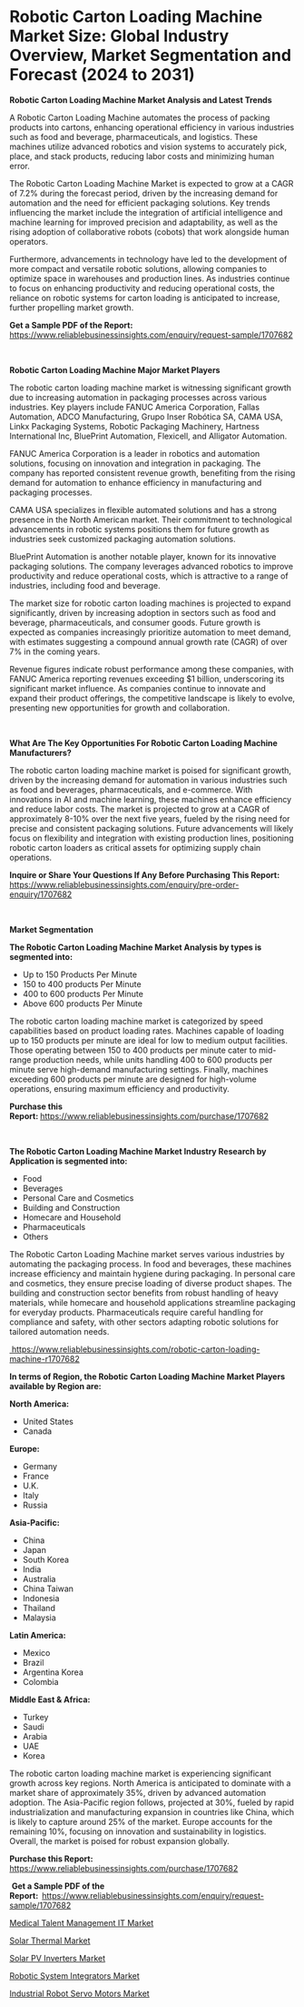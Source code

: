 <p><h1>Robotic Carton Loading Machine Market Size: Global Industry Overview, Market Segmentation and Forecast (2024 to 2031)</h1></p><p><strong>Robotic Carton Loading Machine Market Analysis and Latest Trends</strong></p>
<p><p>A Robotic Carton Loading Machine automates the process of packing products into cartons, enhancing operational efficiency in various industries such as food and beverage, pharmaceuticals, and logistics. These machines utilize advanced robotics and vision systems to accurately pick, place, and stack products, reducing labor costs and minimizing human error. </p><p>The Robotic Carton Loading Machine Market is expected to grow at a CAGR of 7.2% during the forecast period, driven by the increasing demand for automation and the need for efficient packaging solutions. Key trends influencing the market include the integration of artificial intelligence and machine learning for improved precision and adaptability, as well as the rising adoption of collaborative robots (cobots) that work alongside human operators. </p><p>Furthermore, advancements in technology have led to the development of more compact and versatile robotic solutions, allowing companies to optimize space in warehouses and production lines. As industries continue to focus on enhancing productivity and reducing operational costs, the reliance on robotic systems for carton loading is anticipated to increase, further propelling market growth. </p></p>
<p><strong>Get a Sample PDF of the Report:&nbsp;</strong> <a href="https://www.reliablebusinessinsights.com/enquiry/request-sample/1707682?utm_campaign=1094&utm_medium=2&utm_source=Github&utm_content=ia&utm_term=07102024&utm_id=robotic-carton-loading-machine">https://www.reliablebusinessinsights.com/enquiry/request-sample/1707682</a></p>
<p>&nbsp;</p>
<p><strong>Robotic Carton Loading Machine Major Market Players</strong></p>
<p><p>The robotic carton loading machine market is witnessing significant growth due to increasing automation in packaging processes across various industries. Key players include FANUC America Corporation, Fallas Automation, ADCO Manufacturing, Grupo Inser Robótica SA, CAMA USA, Linkx Packaging Systems, Robotic Packaging Machinery, Hartness International Inc, BluePrint Automation, Flexicell, and Alligator Automation.</p><p>FANUC America Corporation is a leader in robotics and automation solutions, focusing on innovation and integration in packaging. The company has reported consistent revenue growth, benefiting from the rising demand for automation to enhance efficiency in manufacturing and packaging processes.</p><p>CAMA USA specializes in flexible automated solutions and has a strong presence in the North American market. Their commitment to technological advancements in robotic systems positions them for future growth as industries seek customized packaging automation solutions.</p><p>BluePrint Automation is another notable player, known for its innovative packaging solutions. The company leverages advanced robotics to improve productivity and reduce operational costs, which is attractive to a range of industries, including food and beverage.</p><p>The market size for robotic carton loading machines is projected to expand significantly, driven by increasing adoption in sectors such as food and beverage, pharmaceuticals, and consumer goods. Future growth is expected as companies increasingly prioritize automation to meet demand, with estimates suggesting a compound annual growth rate (CAGR) of over 7% in the coming years.</p><p>Revenue figures indicate robust performance among these companies, with FANUC America reporting revenues exceeding $1 billion, underscoring its significant market influence. As companies continue to innovate and expand their product offerings, the competitive landscape is likely to evolve, presenting new opportunities for growth and collaboration.</p></p>
<p>&nbsp;</p>
<p><strong>What Are The Key Opportunities For Robotic Carton Loading Machine Manufacturers?</strong></p>
<p><p>The robotic carton loading machine market is poised for significant growth, driven by the increasing demand for automation in various industries such as food and beverages, pharmaceuticals, and e-commerce. With innovations in AI and machine learning, these machines enhance efficiency and reduce labor costs. The market is projected to grow at a CAGR of approximately 8-10% over the next five years, fueled by the rising need for precise and consistent packaging solutions. Future advancements will likely focus on flexibility and integration with existing production lines, positioning robotic carton loaders as critical assets for optimizing supply chain operations.</p></p>
<p><strong>Inquire or Share Your Questions If Any Before Purchasing This Report:</strong> <a href="https://www.reliablebusinessinsights.com/enquiry/pre-order-enquiry/1707682?utm_campaign=1094&utm_medium=2&utm_source=Github&utm_content=ia&utm_term=07102024&utm_id=robotic-carton-loading-machine">https://www.reliablebusinessinsights.com/enquiry/pre-order-enquiry/1707682</a></p>
<p>&nbsp;</p>
<p><strong>Market Segmentation</strong></p>
<p><strong>The Robotic Carton Loading Machine Market Analysis by types is segmented into:</strong></p>
<p><ul><li>Up to 150 Products Per Minute</li><li>150 to 400 products Per Minute</li><li>400 to 600 products Per Minute</li><li>Above 600 products Per Minute</li></ul></p>
<p><p>The robotic carton loading machine market is categorized by speed capabilities based on product loading rates. Machines capable of loading up to 150 products per minute are ideal for low to medium output facilities. Those operating between 150 to 400 products per minute cater to mid-range production needs, while units handling 400 to 600 products per minute serve high-demand manufacturing settings. Finally, machines exceeding 600 products per minute are designed for high-volume operations, ensuring maximum efficiency and productivity.</p></p>
<p><strong>Purchase this Report:&nbsp;</strong><a href="https://www.reliablebusinessinsights.com/purchase/1707682?utm_campaign=1094&utm_medium=2&utm_source=Github&utm_content=ia&utm_term=07102024&utm_id=robotic-carton-loading-machine">https://www.reliablebusinessinsights.com/purchase/1707682</a></p>
<p>&nbsp;</p>
<p><strong>The Robotic Carton Loading Machine Market Industry Research by Application is segmented into:</strong></p>
<p><ul><li>Food</li><li>Beverages</li><li>Personal Care and Cosmetics</li><li>Building and Construction</li><li>Homecare and Household</li><li>Pharmaceuticals</li><li>Others</li></ul></p>
<p><p>The Robotic Carton Loading Machine market serves various industries by automating the packaging process. In food and beverages, these machines increase efficiency and maintain hygiene during packaging. In personal care and cosmetics, they ensure precise loading of diverse product shapes. The building and construction sector benefits from robust handling of heavy materials, while homecare and household applications streamline packaging for everyday products. Pharmaceuticals require careful handling for compliance and safety, with other sectors adapting robotic solutions for tailored automation needs.</p></p>
<p><a href="https://www.reliablebusinessinsights.com/robotic-carton-loading-machine-r1707682?utm_campaign=1094&utm_medium=2&utm_source=Github&utm_content=ia&utm_term=07102024&utm_id=robotic-carton-loading-machine">&nbsp;https://www.reliablebusinessinsights.com/robotic-carton-loading-machine-r1707682</a></p>
<p><strong>In terms of Region, the Robotic Carton Loading Machine Market Players available by Region are:</strong></p>
<p>
    <p> <strong> North America: </strong>
        <ul>
            <li>United States</li>
            <li>Canada</li>
        </ul>
        </p> 
    <p> <strong> Europe: </strong>
        <ul>
            <li>Germany</li>
            <li>France</li>
            <li>U.K.</li>
            <li>Italy</li>
            <li>Russia</li>
        </ul>
        </p> 
    <p> <strong> Asia-Pacific: </strong>
        <ul>
            <li>China</li>
            <li>Japan</li>
            <li>South Korea</li>
            <li>India</li>
            <li>Australia</li>
            <li>China Taiwan</li>
            <li>Indonesia</li>
            <li>Thailand</li>
            <li>Malaysia</li>
        </ul>
        </p> 
    <p> <strong> Latin America: </strong>
        <ul>
            <li>Mexico</li>
            <li>Brazil</li>
            <li>Argentina Korea</li>
            <li>Colombia</li>
        </ul>
        </p> 
    <p> <strong> Middle East & Africa: </strong>
        <ul>
            <li>Turkey</li>
            <li>Saudi</li>
            <li>Arabia</li>
            <li>UAE</li>
            <li>Korea</li>
        </ul>
    </p>
    </p>
<p><p>The robotic carton loading machine market is experiencing significant growth across key regions. North America is anticipated to dominate with a market share of approximately 35%, driven by advanced automation adoption. The Asia-Pacific region follows, projected at 30%, fueled by rapid industrialization and manufacturing expansion in countries like China, which is likely to capture around 25% of the market. Europe accounts for the remaining 10%, focusing on innovation and sustainability in logistics. Overall, the market is poised for robust expansion globally.</p></p>
<p><strong>Purchase this Report: </strong><a href="https://www.reliablebusinessinsights.com/purchase/1707682?utm_campaign=1094&utm_medium=2&utm_source=Github&utm_content=ia&utm_term=07102024&utm_id=robotic-carton-loading-machine">https://www.reliablebusinessinsights.com/purchase/1707682</a></p>
<p>&nbsp;<strong>Get a Sample PDF of the Report:&nbsp;&nbsp;</strong><a href="https://www.reliablebusinessinsights.com/enquiry/request-sample/1707682?utm_campaign=1094&utm_medium=2&utm_source=Github&utm_content=ia&utm_term=07102024&utm_id=robotic-carton-loading-machine">https://www.reliablebusinessinsights.com/enquiry/request-sample/1707682</a></p>
<p><strong></strong></p>
<p><p><a href="https://www.linkedin.com/pulse/decoding-medical-talent-management-market-signals-3shee?utm_campaign=1094&utm_medium=2&utm_source=Github&utm_content=ia&utm_term=07102024&utm_id=robotic-carton-loading-machine">Medical Talent Management IT Market</a></p><p><a href="https://issuu.com/reportprime-2/docs/solar-thermal-market-size-2030.pptx_2f0bd540bfa080?utm_campaign=1094&utm_medium=2&utm_source=Github&utm_content=ia&utm_term=07102024&utm_id=robotic-carton-loading-machine">Solar Thermal Market</a></p><p><a href="https://issuu.com/reportprime-2/docs/solar-pv-inverters-market-size-2030_8e4c6eacc936da?utm_campaign=1094&utm_medium=2&utm_source=Github&utm_content=ia&utm_term=07102024&utm_id=robotic-carton-loading-machine">Solar PV Inverters Market</a></p><p><a href="https://github.com/RuthLucas64/Market-Research-Report-List-1/blob/main/robotic-system-integrators-market.md?utm_campaign=1094&utm_medium=2&utm_source=Github&utm_content=ia&utm_term=07102024&utm_id=robotic-carton-loading-machine">Robotic System Integrators Market</a></p><p><a href="https://github.com/LilianFaulkner65/Market-Research-Report-List-1/blob/main/industrial-robot-servo-motors-market.md?utm_campaign=1094&utm_medium=2&utm_source=Github&utm_content=ia&utm_term=07102024&utm_id=robotic-carton-loading-machine">Industrial Robot Servo Motors Market</a></p></p>